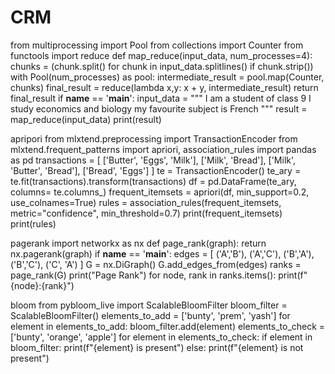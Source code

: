 # CRM 
from multiprocessing import Pool
from collections import Counter
from functools import reduce
def map_reduce(input_data, num_processes=4):
    chunks = (chunk.split() for chunk in input_data.splitlines() if chunk.strip())
    with Pool(num_processes) as pool:
        intermediate_result = pool.map(Counter, chunks)
        final_result = reduce(lambda x,y: x + y, intermediate_result)
    return final_result
if __name__ == '__main__':
    input_data = """
    I am a student of class 9
    I study economics and biology
    my favourite subject is French
    """
    result = map_reduce(input_data)
    print(result)

apripori
from mlxtend.preprocessing import TransactionEncoder
from mlxtend.frequent_patterns import apriori, association_rules
import pandas as pd
transactions = [
    ['Butter', 'Eggs', 'Milk'],
    ['Milk', 'Bread'],
    ['Milk', 'Butter', 'Bread'],
    ['Bread', 'Eggs']
]
te = TransactionEncoder()
te_ary =  te.fit(transactions).transform(transactions)
df = pd.DataFrame(te_ary, columns= te.columns_)
frequent_itemsets = apriori(df, min_support=0.2, use_colnames=True)
rules = association_rules(frequent_itemsets, metric="confidence", min_threshold=0.7)
print(frequent_itemsets)
print(rules)

pagerank
import networkx as nx
def page_rank(graph):
    return nx.pagerank(graph)
if __name__ == '__main__':
    edges = [
        ('A','B'), ('A','C'),
        ('B','A'), ('B','C'),
        ('C', 'A')
    ]
    G = nx.DiGraph()
    G.add_edges_from(edges)
    ranks = page_rank(G)
    print("Page Rank")
    for node, rank in ranks.items():
        print(f"{node}:{rank}")

bloom
from pybloom_live import ScalableBloomFilter
bloom_filter = ScalableBloomFilter()
elements_to_add = ['bunty', 'prem', 'yash']
for element in elements_to_add:
    bloom_filter.add(element)
elements_to_check = ['bunty', 'orange', 'apple']
for element in elements_to_check:
    if element in bloom_filter:
        print(f"{element} is present")
    else:
        print(f"{element} is not present")
